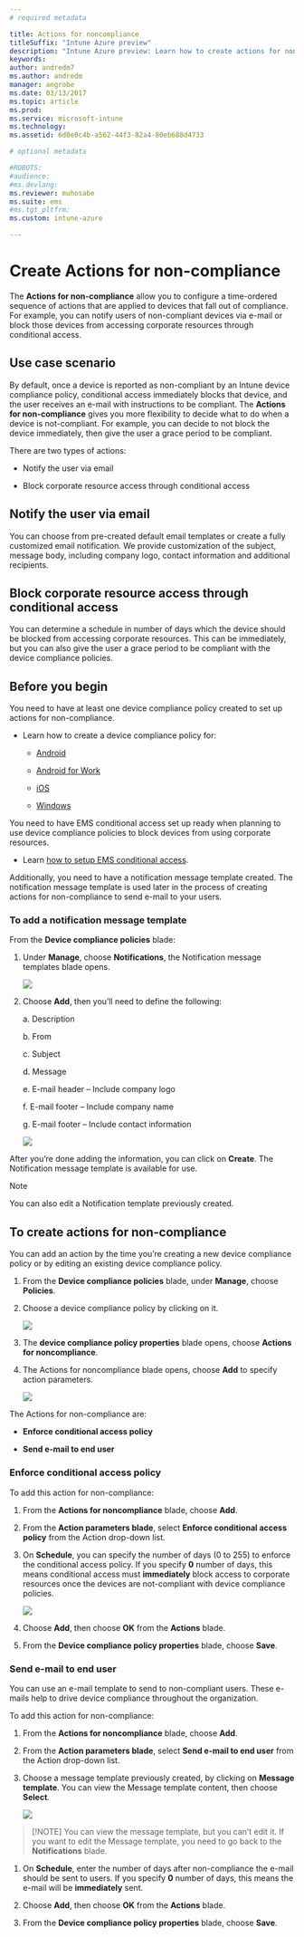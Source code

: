 ```yaml
---
# required metadata

title: Actions for noncompliance
titleSuffix: "Intune Azure preview"
description: "Intune Azure preview: Learn how to create actions for noncompliance devices"
keywords:
author: andredm7
ms.author: andredm
manager: angrobe
ms.date: 03/13/2017
ms.topic: article
ms.prod:
ms.service: microsoft-intune
ms.technology:
ms.assetid: 6d0e0c4b-a562-44f3-82a4-80eb688d4733

# optional metadata

#ROBOTS:
#audience:
#ms.devlang:
ms.reviewer: muhosabe
ms.suite: ems
#ms.tgt_pltfrm:
ms.custom: intune-azure

---
```


# Create Actions for non-compliance

The **Actions for non-compliance** allow you to configure a time-ordered sequence of actions that are applied to devices that fall out of compliance. For example, you can notify users of non-compliant devices via e-mail or block those devices from accessing corporate resources through conditional access.

## Use case scenario

By default, once a device is reported as non-compliant by an Intune device compliance policy, conditional access immediately blocks that device, and the user receives an e-mail with instructions to be compliant. The **Actions for non-compliance** gives you more flexibility to decide what to do when a device is not-compliant. For example, you can decide to not block the device immediately, then give the user a grace period to be compliant.

There are two types of actions:

-   Notify the user via email

-   Block corporate resource access through conditional access

## Notify the user via email

You can choose from pre-created default email templates or create a fully customized email notification. We provide customization of the subject, message body, including company logo, contact information and additional recipients.

## Block corporate resource access through conditional access

You can determine a schedule in number of days which the device should be blocked from accessing corporate resources. This can be immediately, but you can also give the user a grace period to be compliant with the device compliance policies.

## Before you begin

You need to have at least one device compliance policy created to set up actions for non-compliance.

-   Learn how to create a device compliance policy for:

    -   [Android](https://docs.microsoft.com/intune-azure/set-device-compliance/create-a-compliance-policy-for-android)

    -   [Android for Work](https://docs.microsoft.com/intune-azure/set-device-compliance/create-a-compliance-policy-for-android-for-work)

    -   [iOS](https://docs.microsoft.com/intune-azure/set-device-compliance/create-a-compliance-policy-for-ios)

    -   [Windows](https://docs.microsoft.com/intune-azure/set-device-compliance/create-a-compliance-policy-for-windows)

You need to have EMS conditional access set up ready when planning to use device compliance policies to block devices from using corporate resources.

- Learn [how to setup EMS conditional access](https://docs.microsoft.com/azure/active-directory/active-directory-conditional-access).

Additionally, you need to have a notification message template created. The notification message template is used later in the process of creating actions for non-compliance to send e-mail to your users.

### To add a notification message template

From the **Device compliance policies** blade:

1.  Under **Manage**, choose **Notifications**, the Notification message templates blade opens.

    ![](http://i.imgur.com/hBYhcsU.png)

2.  Choose **Add**, then you’ll need to define the following:

    a.  Description

    b.  From

    c.  Subject

    d.  Message

    e.  E-mail header – Include company logo

    f.  E-mail footer – Include company name

    g.  E-mail footer – Include contact information

       ![](http://i.imgur.com/ofQ2Wik.png)

After you’re done adding the information, you can click on **Create**. The Notification message template is available for use.

> [!NOTE] 
> You can also edit a Notification template previously created.

## To create actions for non-compliance

You can add an action by the time you’re creating a new device compliance policy or by editing an existing device compliance policy.

1.  From the **Device compliance policies** blade, under **Manage**, choose **Policies**.

2.  Choose a device compliance policy by clicking on it.

    ![](http://i.imgur.com/6ZracjU.png)

3.  The **device compliance policy properties** blade opens, choose **Actions for noncompliance**.

4.  The Actions for noncompliance blade opens, choose **Add** to specify action parameters.

    ![](http://i.imgur.com/Hudchft.png)

The Actions for non-compliance are:

-   **Enforce conditional access policy**

-   **Send e-mail to end user**

### Enforce conditional access policy

To add this action for non-compliance:

1.  From the **Actions for noncompliance** blade, choose **Add**.

2.  From the **Action parameters blade**, select **Enforce conditional access policy** from the Action drop-down list.

3.  On **Schedule**, you can specify the number of days (0 to 255) to enforce the conditional access policy. If you specify **0** number of days, this means conditional access must **immediately** block access to corporate resources once the devices are not-compliant with device compliance policies.

    ![](http://i.imgur.com/ngWDNe5.png)

4.  Choose **Add**, then choose **OK** from the **Actions** blade.

5.  From the **Device compliance policy properties** blade, choose **Save**.

### Send e-mail to end user

You can use an e-mail template to send to non-compliant users. These e-mails help to drive device compliance throughout the organization.

To add this action for non-compliance:

1.  From the **Actions for noncompliance** blade, choose **Add**.

2.  From the **Action parameters blade**, select **Send e-mail to end user** from the Action drop-down list.

3.  Choose a message template previously created, by clicking on **Message template**. You can view the Message template content, then choose **Select**.

    ![](http://i.imgur.com/ijZ6RPh.png)

> [!NOTE] You can view the message template, but you can’t edit it. If you want to edit the Message template, 
> you need to go back to the **Notifications** blade.

1.  On **Schedule**, enter the number of days after non-compliance the e-mail should be sent to users. If you specify **0** number of days, this means the e-mail will be **immediately** sent.

2.  Choose **Add**, then choose **OK** from the **Actions** blade.

3.  From the **Device compliance policy properties** blade, choose **Save**.
